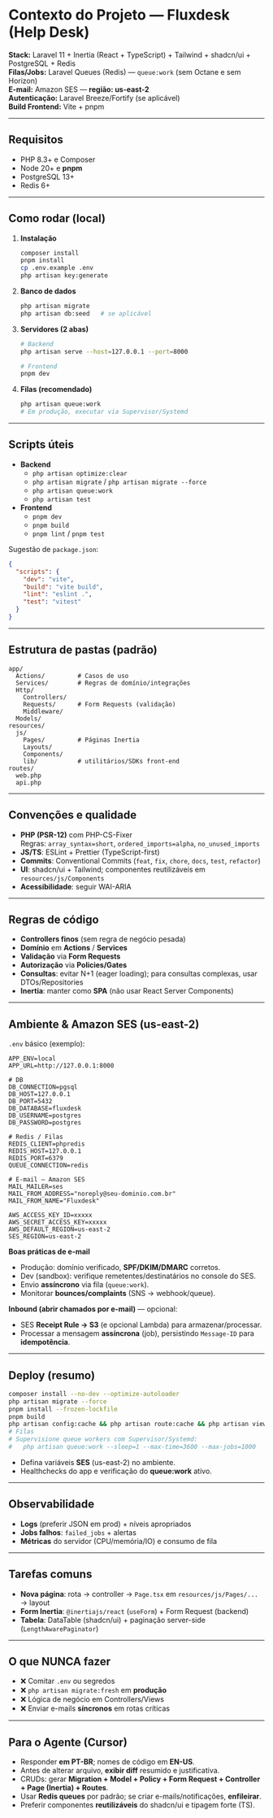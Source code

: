 
# Contexto do Projeto — Fluxdesk (Help Desk)

**Stack:** Laravel 11 + Inertia (React + TypeScript) + Tailwind + shadcn/ui + PostgreSQL + Redis  
**Filas/Jobs:** Laravel Queues (Redis) — `queue:work` (sem Octane e sem Horizon)  
**E-mail:** Amazon SES — **região: us-east-2**  
**Autenticação:** Laravel Breeze/Fortify (se aplicável)  
**Build Frontend:** Vite + pnpm

---

## Requisitos
- PHP 8.3+ e Composer
- Node 20+ e **pnpm**
- PostgreSQL 13+
- Redis 6+

---

## Como rodar (local)
1. **Instalação**
   ```bash
   composer install
   pnpm install
   cp .env.example .env
   php artisan key:generate
   ```
2. **Banco de dados**
   ```bash
   php artisan migrate
   php artisan db:seed   # se aplicável
   ```
3. **Servidores (2 abas)**
   ```bash
   # Backend
   php artisan serve --host=127.0.0.1 --port=8000

   # Frontend
   pnpm dev
   ```
4. **Filas (recomendado)**
   ```bash
   php artisan queue:work
   # Em produção, executar via Supervisor/Systemd
   ```

---

## Scripts úteis
- **Backend**
  - `php artisan optimize:clear`
  - `php artisan migrate` / `php artisan migrate --force`
  - `php artisan queue:work`
  - `php artisan test`
- **Frontend**
  - `pnpm dev`
  - `pnpm build`
  - `pnpm lint` / `pnpm test`

Sugestão de `package.json`:
```json
{
  "scripts": {
    "dev": "vite",
    "build": "vite build",
    "lint": "eslint .",
    "test": "vitest"
  }
}
```

---

## Estrutura de pastas (padrão)
```
app/
  Actions/         # Casos de uso
  Services/        # Regras de domínio/integrações
  Http/
    Controllers/
    Requests/      # Form Requests (validação)
    Middleware/
  Models/
resources/
  js/
    Pages/         # Páginas Inertia
    Layouts/
    Components/
    lib/           # utilitários/SDKs front-end
routes/
  web.php
  api.php
```

---

## Convenções e qualidade
- **PHP (PSR-12)** com PHP-CS-Fixer  
  Regras: `array_syntax=short`, `ordered_imports=alpha`, `no_unused_imports`
- **JS/TS**: ESLint + Prettier (TypeScript-first)
- **Commits**: Conventional Commits (`feat`, `fix`, `chore`, `docs`, `test`, `refactor`)
- **UI**: shadcn/ui + Tailwind; componentes reutilizáveis em `resources/js/Components`
- **Acessibilidade**: seguir WAI-ARIA

---

## Regras de código
- **Controllers finos** (sem regra de negócio pesada)
- **Domínio** em **Actions** / **Services**
- **Validação** via **Form Requests**
- **Autorização** via **Policies/Gates**
- **Consultas**: evitar N+1 (eager loading); para consultas complexas, usar DTOs/Repositories
- **Inertia**: manter como **SPA** (não usar React Server Components)

---

## Ambiente & Amazon SES (us-east-2)
`.env` básico (exemplo):
```env
APP_ENV=local
APP_URL=http://127.0.0.1:8000

# DB
DB_CONNECTION=pgsql
DB_HOST=127.0.0.1
DB_PORT=5432
DB_DATABASE=fluxdesk
DB_USERNAME=postgres
DB_PASSWORD=postgres

# Redis / Filas
REDIS_CLIENT=phpredis
REDIS_HOST=127.0.0.1
REDIS_PORT=6379
QUEUE_CONNECTION=redis

# E-mail — Amazon SES
MAIL_MAILER=ses
MAIL_FROM_ADDRESS="noreply@seu-dominio.com.br"
MAIL_FROM_NAME="Fluxdesk"

AWS_ACCESS_KEY_ID=xxxxx
AWS_SECRET_ACCESS_KEY=xxxxx
AWS_DEFAULT_REGION=us-east-2
SES_REGION=us-east-2
```

**Boas práticas de e-mail**
- Produção: domínio verificado, **SPF/DKIM/DMARC** corretos.
- Dev (sandbox): verifique remetentes/destinatários no console do SES.
- Envio **assíncrono** via fila (`queue:work`).  
- Monitorar **bounces/complaints** (SNS → webhook/queue).

**Inbound (abrir chamados por e-mail)** — opcional:
- SES **Receipt Rule → S3** (e opcional Lambda) para armazenar/processar.
- Processar a mensagem **assíncrona** (job), persistindo `Message-ID` para **idempotência**.

---

## Deploy (resumo)
```bash
composer install --no-dev --optimize-autoloader
php artisan migrate --force
pnpm install --frozen-lockfile
pnpm build
php artisan config:cache && php artisan route:cache && php artisan view:cache
# Filas
# Supervisione queue workers com Supervisor/Systemd:
#   php artisan queue:work --sleep=1 --max-time=3600 --max-jobs=1000
```
- Defina variáveis **SES** (us-east-2) no ambiente.
- Healthchecks do app e verificação do **queue:work** ativo.

---

## Observabilidade
- **Logs** (preferir JSON em prod) + níveis apropriados
- **Jobs falhos**: `failed_jobs` + alertas
- **Métricas** do servidor (CPU/memória/IO) e consumo de fila

---

## Tarefas comuns
- **Nova página**: rota → controller → `Page.tsx` em `resources/js/Pages/...` → layout
- **Form Inertia**: `@inertiajs/react` (`useForm`) + Form Request (backend)
- **Tabela**: DataTable (shadcn/ui) + paginação server-side (`LengthAwarePaginator`)

---

## O que **NUNCA** fazer
- ❌ Comitar `.env` ou segredos
- ❌ `php artisan migrate:fresh` em **produção**
- ❌ Lógica de negócio em Controllers/Views
- ❌ Enviar e-mails **síncronos** em rotas críticas

---

## Para o Agente (Cursor)
- Responder **em PT-BR**; nomes de código em **EN-US**.
- Antes de alterar arquivo, **exibir diff** resumido e justificativa.
- CRUDs: gerar **Migration + Model + Policy + Form Request + Controller + Page (Inertia) + Routes**.
- Usar **Redis queues** por padrão; se criar e-mails/notificações, **enfileirar**.
- Preferir componentes **reutilizáveis** do shadcn/ui e tipagem forte (TS).